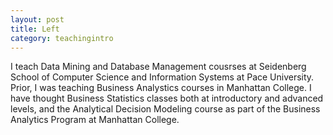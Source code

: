 ```yaml
---
layout: post
title: Left
category: teachingintro  
---
```


I teach Data Mining and Database Management cousrses at Seidenberg School of Computer Science and Information Systems at Pace University. Prior, I was teaching Business Analystics courses in Manhattan College. I have thought Business Statistics classes both at introductory and advanced levels, and the Analytical Decision Modeling course as part of the Business Analytics Program at Manhattan College. 





